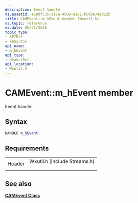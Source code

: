 ```yaml
---
description: Event handle.
ms.assetid: e68df736-c17e-4b08-a161-b6d9a7ead22b
title: CAMEvent::m_hEvent member (Wxutil.h)
ms.topic: reference
ms.date: 05/31/2018
topic_type: 
- APIRef
- kbSyntax
api_name: 
- m_hEvent
api_type: 
- HeaderDef
api_location: 
- Wxutil.h
---
```


# CAMEvent::m\_hEvent member

Event handle.

## Syntax


```C++
HANDLE m_hEvent;
```



## Requirements



|                   |                                                                                                         |
|-------------------|---------------------------------------------------------------------------------------------------------|
| Header<br/> | <dl> <dt>Wxutil.h (include Streams.h)</dt> </dl> |



## See also

<dl> <dt>

[**CAMEvent Class**](camevent.md)
</dt> </dl>

 

 




